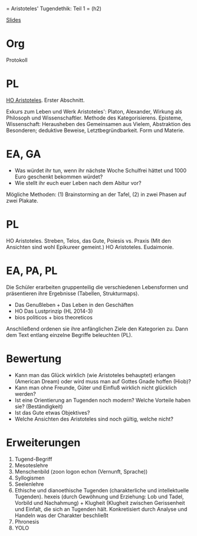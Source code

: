 = Aristoteles' Tugendethik: Teil 1 = (h2)

[Slides](http://xcosx.de/mgb/keineph-slides/ethik-slides/Aristoteles.html)

# Org
Protokoll

# PL
[HO Aristoteles](Handouts/HO_Aristoteles.md). Erster Abschnitt.

Exkurs zum Leben und Werk Aristoteles':
Platon, Alexander, Wirkung als Philosoph und Wissenschaftler. Methode des Kategorisierens. Episteme, Wissenschaft: Herausheben des Gemeinsamen aus Vielem, Abstraktion des Besonderen; deduktive Beweise, Letztbegründbarkeit. Form und Materie.

# EA, GA

* Was würdet ihr tun, wenn ihr nächste Woche Schulfrei hättet und 1000 Euro geschenkt bekommen würdet?
* Wie stellt ihr euch euer Leben nach dem Abitur vor?

Mögliche Methoden: (1) Brainstorming an der Tafel, (2) in zwei Phasen auf zwei Plakate.

# PL
HO Aristoteles. Streben, Telos, das Gute, Poiesis vs. Praxis
(Mit den Ansichten sind wohl Epikureer gemeint.)
HO Aristoteles. Eudaimonie.

# EA, PA, PL
Die Schüler erarbeiten gruppenteilig die verschiedenen Lebensformen und präsentieren ihre Ergebnisse (Tabellen, Strukturmaps).
* Das Genußleben + Das Leben in den Geschäften
* HO Das Lustprinzip (HL 2014-3)
* bios politicos + bios theoreticos

Anschließend ordenen sie ihre anfänglichen Ziele den Kategorien zu.
Dann dem Text entlang einzelne Begriffe beleuchten (PL).

# Bewertung

* Kann man das Glück wirklich (wie Aristoteles behauptet) erlangen (American Dream) oder wird muss man auf Gottes Gnade hoffen (Hiob)?
* Kann man ohne Freunde, Güter und Einfluß wirklich nicht glücklich werden?
* Ist eine Orientierung an Tugenden noch modern? Welche Vorteile haben sie? (Beständigkeit)
* Ist das Gute etwas Objektives?
* Welche Ansichten des Aristoteles sind noch gültig, welche nicht?

# Erweiterungen
1. Tugend-Begriff
1. Mesoteslehre
1. Menschenbild (zoon logon echon (Vernunft, Sprache))
1. Syllogismen
1. Seelenlehre
1. Ethische und dianoethische Tugenden (charakterliche und intellektuelle Tugenden). hexeis (durch Gewöhnung und Erziehung: Lob und Tadel, Vorbild und Nachahmung) + Klugheit (Klugheit zwischen Gerissenheit und Einfalt, die sich an Tugenden hält. Konkretisiert durch Analyse und Handeln was der Charakter beschließt
1. Phronesis
1. YOLO

<!--
# Übergänge zu anderen Philosophen
Tabula rasa => Determinismus & Freiheit, IQ-Tests
Staatssysteme => Hobbes

Evtl. besser in der ersten Stunde die erste Lebensform + HO Lustprinzip + HO YOLO.


Lehrplan
==========
Eudaimonie
Telos
Tugend
Ethische und dianoethische Tugenden (charakterliche und intellektuelle Tugenden)
Phronesis
Logos
zoon politikon logon echon (Vernunft, Sprache)
Lebensformen
Seelenlehre
Mesoteslehre
Vgl. mit Stoa
Anwendung: Alltag, Medizin, Ökologie
Grenzen der Tugendethik (Menschenbild)

Ich
===
Syllogismen

---------------------------

Lebensformen
	bios apolaustikos, Hedonismus, Epikureeismus, Stoa (Yolo, Carpediem)
	bios chrematistes, theoretikos, politikos
	Charaktertugenden und phronesis: Def. Tugend, mesotes, hexeis (durch Gewöhnung und Erziehung: Lob und Tadel, Vorbild und Nachahmung) + Klugheit (Klugheit zwischen Gerissenheit und Einfalt, die sich an Tugenden hält. Konkretisiert durch Analyse und Handeln was der Charakter beschließt)
	Polis und Anthropologie: zoon politikon, Verpflichtung auf das Gemeinwohl, vernünftige Verständigung, zoon logon echon + Syllogismen,

Tabula rasa => Determinismus & Freiheit, IQ-Tests
Staatssysteme => Hobbes



bios politikos (moralisch-politisches Leben): normative Ethik, gehorchende Vernunft (= Kritik) gemäß den Charaktertugenden. + Freundschaft um ihrer selbst willen + Phronesis
Wissenschaftlich-philosophisches Leben (bios theoretikos), wesentliche Vernunft, hier ist Unabhängigkeit und praxis/Sichselbstgenugsein. Würdigung: Ablehnung des Kriteriums der gesellschaftlichen Relevanz. Provokation für Philosophie/Akademien, der Philosoph als apolitisch, im (verbundenbleibenden) Überschreiten ist er am meisten Mensch. -->
